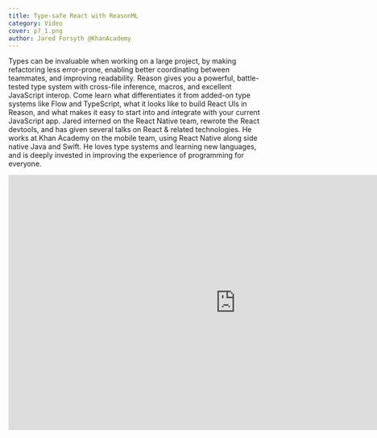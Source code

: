 ```yaml
---
title: Type-safe React with ReasonML
category: Video
cover: p7_1.png
author: Jared Forsyth @KhanAcademy
---
```


Types can be invaluable when working on a large project, by making refactoring less error-prone, enabling better coordinating between teammates, and improving readability. Reason gives you a powerful, battle-tested type system with cross-file inference, macros, and excellent JavaScript interop. Come learn what differentiates it from added-on type systems like Flow and TypeScript, what it looks like to build React UIs in Reason, and what makes it easy to start into and integrate with your current JavaScript app. Jared interned on the React Native team, rewrote the React devtools, and has given several talks on React & related technologies. He works at Khan Academy on the mobile team, using React Native along side native Java and Swift. He loves type systems and learning new languages, and is deeply invested in improving the experience of programming for everyone.

<iframe width="901" height="507" src="https://www.youtube.com/embed/_thVZKhdgaM" frameborder="0" allow="autoplay; encrypted-media" allowfullscreen></iframe>